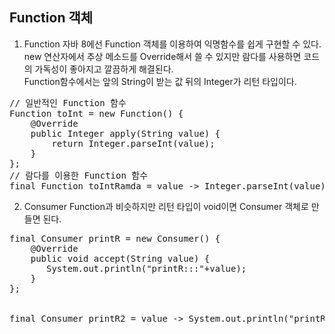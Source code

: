 ## Function 객체<br>
1. Function
자바 8에선 Function 객체를 이용하여 익명함수를 쉽게 구현할 수 있다. new 연산자에서 추상 메소드를 Override해서 쓸 수 있지만 람다를 사용하면 코드의 가독성이 좋아지고 깔끔하게 해결된다.<br>
Function함수에서는 앞의 String이 받는 값 뒤의 Integer가 리턴 타입이다.
<pre>
// 일반적인 Function 함수
Function<String,Integer> toInt = new Function<String, Integer>() {
    @Override
    public Integer apply(String value) {
        return Integer.parseInt(value);
    }
};
// 람다를 이용한 Function 함수
final Function<String,Integer> toIntRamda = value -> Integer.parseInt(value);
</pre>

2. Consumer
Function과 비슷하지만 리턴 타입이 void이면 Consumer 객체로 만들면 된다.
<pre>
final Consumer<String> printR = new Consumer<String>() {
    @Override
    public void accept(String value) {
       System.out.println("printR:::"+value);
    }
};
       

final Consumer<String> printR2 = value -> System.out.println("printR2:::"+value);

</pre>
